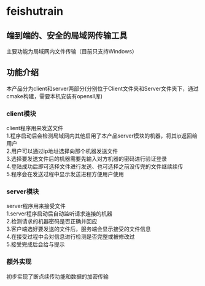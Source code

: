 # feishutrain
## 端到端的、安全的局域网传输工具
主要功能为局域网内文件传输（目前只支持Windows）  
## 功能介绍
本产品分为client和server两部分(分别位于Client文件夹和Server文件夹下，通过cmake构建，需要本机安装有opensll库)  
### client模块
client程序用来发送文件  
1.程序启动后会检测局域网内其他启用了本产品server模块的机器，将其ip返回给用户  
2.用户可以通过ip地址选择向那个机器发送文件  
3.选择要发送文件后的机器需要先输入对方机器的密码进行验证登录  
4.登陆成功后即可选择文件进行发送、也可选择之前没传完的文件继续续传  
5.程序会在发送过程中显示发送进程方便用户使用  
### server模块
server程序用来接受文件  
1.server程序启动后自动监听请求连接的机器  
2.检测请求的机器密码是否正确并回应  
3.客户端选好要发送的文件后，服务端会显示接受的文件信息  
4.在接受过程中会对信息进行检测是否完整或被修改过  
5.接受完成后会给与提示  
### 额外实现
初步实现了断点续传功能和数据的加密传输